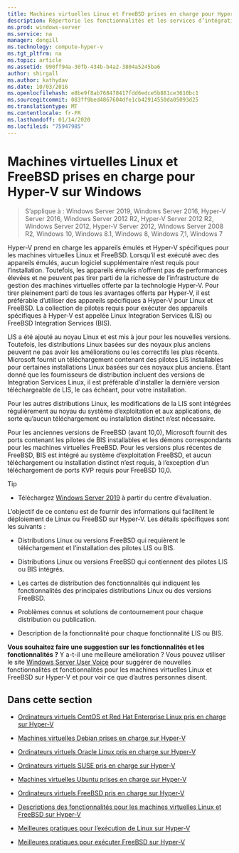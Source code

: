 ```yaml
---
title: Machines virtuelles Linux et FreeBSD prises en charge pour Hyper-V sur Windows
description: Répertorie les fonctionnalités et les services d’intégration Linux inclus dans chaque version
ms.prod: windows-server
ms.service: na
manager: dongill
ms.technology: compute-hyper-v
ms.tgt_pltfrm: na
ms.topic: article
ms.assetid: 990ff94a-30fb-434b-b4a2-3804a5245ba6
author: shirgall
ms.author: kathydav
ms.date: 10/03/2016
ms.openlocfilehash: e8be9f8ab768478417fdd6edce5b881ce3610bc1
ms.sourcegitcommit: 083ff9bed4867604dfe1cb42914550da05093d25
ms.translationtype: MT
ms.contentlocale: fr-FR
ms.lasthandoff: 01/14/2020
ms.locfileid: "75947985"
---
```

# <a name="supported-linux-and-freebsd-virtual-machines-for-hyper-v-on-windows"></a>Machines virtuelles Linux et FreeBSD prises en charge pour Hyper-V sur Windows

>S’applique à : Windows Server 2019, Windows Server 2016, Hyper-V Server 2016, Windows Server 2012 R2, Hyper-V Server 2012 R2, Windows Server 2012, Hyper-V Server 2012, Windows Server 2008 R2, Windows 10, Windows 8.1, Windows 8, Windows 7,1, Windows 7

Hyper-V prend en charge les appareils émulés et Hyper-V spécifiques pour les machines virtuelles Linux et FreeBSD. Lorsqu’il est exécuté avec des appareils émulés, aucun logiciel supplémentaire n’est requis pour l’installation. Toutefois, les appareils émulés n’offrent pas de performances élevées et ne peuvent pas tirer parti de la richesse de l’infrastructure de gestion des machines virtuelles offerte par la technologie Hyper-V. Pour tirer pleinement parti de tous les avantages offerts par Hyper-V, il est préférable d’utiliser des appareils spécifiques à Hyper-V pour Linux et FreeBSD. La collection de pilotes requis pour exécuter des appareils spécifiques à Hyper-V est appelée Linux Integration Services (LIS) ou FreeBSD Integration Services (BIS).

LIS a été ajouté au noyau Linux et est mis à jour pour les nouvelles versions. Toutefois, les distributions Linux basées sur des noyaux plus anciens peuvent ne pas avoir les améliorations ou les correctifs les plus récents. Microsoft fournit un téléchargement contenant des pilotes LIS installables pour certaines installations Linux basées sur ces noyaux plus anciens. Étant donné que les fournisseurs de distribution incluent des versions de Integration Services Linux, il est préférable d’installer la dernière version téléchargeable de LIS, le cas échéant, pour votre installation.

Pour les autres distributions Linux, les modifications de la LIS sont intégrées régulièrement au noyau du système d’exploitation et aux applications, de sorte qu’aucun téléchargement ou installation distinct n’est nécessaire.

Pour les anciennes versions de FreeBSD (avant 10,0), Microsoft fournit des ports contenant les pilotes de BIS installables et les démons correspondants pour les machines virtuelles FreeBSD. Pour les versions plus récentes de FreeBSD, BIS est intégré au système d’exploitation FreeBSD, et aucun téléchargement ou installation distinct n’est requis, à l’exception d’un téléchargement de ports KVP requis pour FreeBSD 10,0.

> [!TIP]
> - Téléchargez [Windows Server 2019](https://www.microsoft.com/evalcenter/evaluate-windows-server-2019) à partir du centre d’évaluation.

L’objectif de ce contenu est de fournir des informations qui facilitent le déploiement de Linux ou FreeBSD sur Hyper-V. Les détails spécifiques sont les suivants :

* Distributions Linux ou versions FreeBSD qui requièrent le téléchargement et l’installation des pilotes LIS ou BIS.

* Distributions Linux ou versions FreeBSD qui contiennent des pilotes LIS ou BIS intégrés.

* Les cartes de distribution des fonctionnalités qui indiquent les fonctionnalités des principales distributions Linux ou des versions FreeBSD.

* Problèmes connus et solutions de contournement pour chaque distribution ou publication.

* Description de la fonctionnalité pour chaque fonctionnalité LIS ou BIS.

**Vous souhaitez faire une suggestion sur les fonctionnalités et les fonctionnalités ?** Y a-t-il une meilleure amélioration ? Vous pouvez utiliser le site [Windows Server User Voice](https://windowsserver.uservoice.com/forums/295062-linux-support) pour suggérer de nouvelles fonctionnalités et fonctionnalités pour les machines virtuelles Linux et FreeBSD sur Hyper-V et pour voir ce que d’autres personnes disent.

## <a name="in-this-section"></a>Dans cette section

* [Ordinateurs virtuels CentOS et Red Hat Enterprise Linux pris en charge sur Hyper-V](Supported-CentOS-and-Red-Hat-Enterprise-Linux-virtual-machines-on-Hyper-V.md)

* [Machines virtuelles Debian prises en charge sur Hyper-V](Supported-Debian-virtual-machines-on-Hyper-V.md)

* [Ordinateurs virtuels Oracle Linux pris en charge sur Hyper-V](Supported-Oracle-Linux-virtual-machines-on-Hyper-V.md)

* [Ordinateurs virtuels SUSE pris en charge sur Hyper-V](Supported-SUSE-virtual-machines-on-Hyper-V.md)

* [Machines virtuelles Ubuntu prises en charge sur Hyper-V](Supported-Ubuntu-virtual-machines-on-Hyper-V.md)

* [Ordinateurs virtuels FreeBSD pris en charge sur Hyper-V](Supported-FreeBSD-virtual-machines-on-Hyper-V.md)

* [Descriptions des fonctionnalités pour les machines virtuelles Linux et FreeBSD sur Hyper-V](Feature-Descriptions-for-Linux-and-FreeBSD-virtual-machines-on-Hyper-V.md)

* [Meilleures pratiques pour l’exécution de Linux sur Hyper-V](Best-Practices-for-running-Linux-on-Hyper-V.md)

* [Meilleures pratiques pour exécuter FreeBSD sur Hyper-V](Best-practices-for-running-FreeBSD-on-Hyper-V.md)
